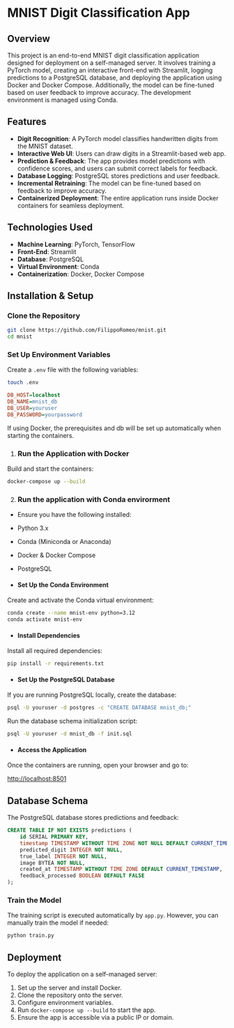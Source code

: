 # MNIST Digit Classification App

## Overview

This project is an end-to-end MNIST digit classification application designed for deployment on a self-managed server. It involves training a PyTorch model, creating an interactive front-end with Streamlit, logging predictions to a PostgreSQL database, and deploying the application using Docker and Docker Compose. Additionally, the model can be fine-tuned based on user feedback to improve accuracy. The development environment is managed using Conda.

## Features

- **Digit Recognition**: A PyTorch model classifies handwritten digits from the MNIST dataset.
- **Interactive Web UI**: Users can draw digits in a Streamlit-based web app.
- **Prediction & Feedback**: The app provides model predictions with confidence scores, and users can submit correct labels for feedback.
- **Database Logging**: PostgreSQL stores predictions and user feedback.
- **Incremental Retraining**: The model can be fine-tuned based on feedback to improve accuracy.
- **Containerized Deployment**: The entire application runs inside Docker containers for seamless deployment.

## Technologies Used

- **Machine Learning**: PyTorch, TensorFlow
- **Front-End**: Streamlit
- **Database**: PostgreSQL
- **Virtual Environment**: Conda
- **Containerization**: Docker, Docker Compose

## Installation & Setup

### Clone the Repository

```bash
git clone https://github.com/FilippoRomeo/mnist.git
cd mnist
```
### Set Up Environment Variables

Create a `.env` file with the following variables:

```bash
touch .env
```

```ini
DB_HOST=localhost
DB_NAME=mnist_db
DB_USER=youruser
DB_PASSWORD=yourpassword
```

If using Docker, the prerequisites and db will be set up automatically when starting the containers.

1. ### Run the Application with Docker

Build and start the containers:

```bash
docker-compose up --build
```

2. ### Run the application with Conda envirorment 

- Ensure you have the following installed:

 - Python 3.x
 - Conda (Miniconda or Anaconda)
 - Docker & Docker Compose
 - PostgreSQL

- #### Set Up the Conda Environment

Create and activate the Conda virtual environment:

```bash
conda create --name mnist-env python=3.12
conda activate mnist-env
```

- #### Install Dependencies

Install all required dependencies:

```bash
pip install -r requirements.txt
```
- #### Set Up the PostgreSQL Database

If you are running PostgreSQL locally, create the database:

```bash
psql -U youruser -d postgres -c "CREATE DATABASE mnist_db;"
```

Run the database schema initialization script:

```bash
psql -U youruser -d mnist_db -f init.sql
```

- #### Access the Application

Once the containers are running, open your browser and go to:

[http://localhost:8501](http://localhost:8501)

## Database Schema

The PostgreSQL database stores predictions and feedback:

```sql
CREATE TABLE IF NOT EXISTS predictions (
    id SERIAL PRIMARY KEY,
    timestamp TIMESTAMP WITHOUT TIME ZONE NOT NULL DEFAULT CURRENT_TIMESTAMP,
    predicted_digit INTEGER NOT NULL,
    true_label INTEGER NOT NULL,
    image BYTEA NOT NULL,
    created_at TIMESTAMP WITHOUT TIME ZONE DEFAULT CURRENT_TIMESTAMP,
    feedback_processed BOOLEAN DEFAULT FALSE
);
```

### Train the Model

The training script is executed automatically by `app.py`. However, you can manually train the model if needed:

```bash
python train.py
```

## Deployment

To deploy the application on a self-managed server:

1. Set up the server and install Docker.
2. Clone the repository onto the server.
3. Configure environment variables.
4. Run `docker-compose up --build` to start the app.
5. Ensure the app is accessible via a public IP or domain.